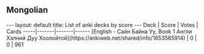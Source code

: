 <h2>Mongolian</h2>
---
layout: default
title: List of anki decks by score
---
Deck | Score | Votes | Cards
-----|-------|-------|------
[English - Сайн Байна Уу, Book 1 Англи Хэлний Дуу Хоолойтой](https://ankiweb.net/shared/info/1653565914) | 0 | 0 | 961
